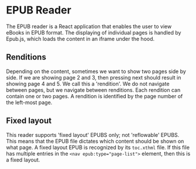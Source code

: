 # EPUB Reader

The EPUB reader is a React application that enables the user to view eBooks in EPUB format. The displaying of
individual pages is handled by Epub.js, which loads the content in an iframe under the hood.

## Renditions

Depending on the content, sometimes we want to show two pages side by side. If we are showing page 2 and 3,
then pressing next should result in showing page 4 and 5. We call this a 'rendition'. We do not navigate
between pages, but we navigate between renditions. Each rendition can contain one or two pages. A rendition is
identified by the page number of the left-most page.

## Fixed layout

This reader supports 'fixed layout' EPUBS only; not 'reflowable' EPUBS. This means that the EPUB file dictates
which content should be shown on what page. A fixed layout EPUB is recognized by its `toc.xthml` file. If this
file has multiple entries in the `<nav epub:type="page-list">` element, then this is a fixed layout.
